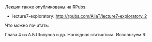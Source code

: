 Лекции также опубликованы на RPubs:

* lecture7-exploratory: http://rpubs.com/AllaT/lecture7-exploratory_2

Что можно почитать:

Глава 4 из А.Б.Шипунов и др. Наглядная статистика. Используем R!